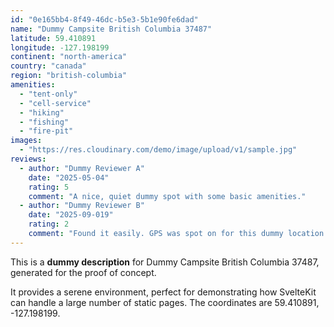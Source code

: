 ```yaml
---
id: "0e165bb4-8f49-46dc-b5e3-5b1e90fe6dad"
name: "Dummy Campsite British Columbia 37487"
latitude: 59.410891
longitude: -127.198199
continent: "north-america"
country: "canada"
region: "british-columbia"
amenities:
  - "tent-only"
  - "cell-service"
  - "hiking"
  - "fishing"
  - "fire-pit"
images:
  - "https://res.cloudinary.com/demo/image/upload/v1/sample.jpg"
reviews:
  - author: "Dummy Reviewer A"
    date: "2025-05-04"
    rating: 5
    comment: "A nice, quiet dummy spot with some basic amenities."
  - author: "Dummy Reviewer B"
    date: "2025-09-019"
    rating: 2
    comment: "Found it easily. GPS was spot on for this dummy location."
---
```


This is a **dummy description** for Dummy Campsite British Columbia 37487, generated for the proof of concept.

It provides a serene environment, perfect for demonstrating how SvelteKit can handle a large number of static pages. The coordinates are 59.410891, -127.198199.
